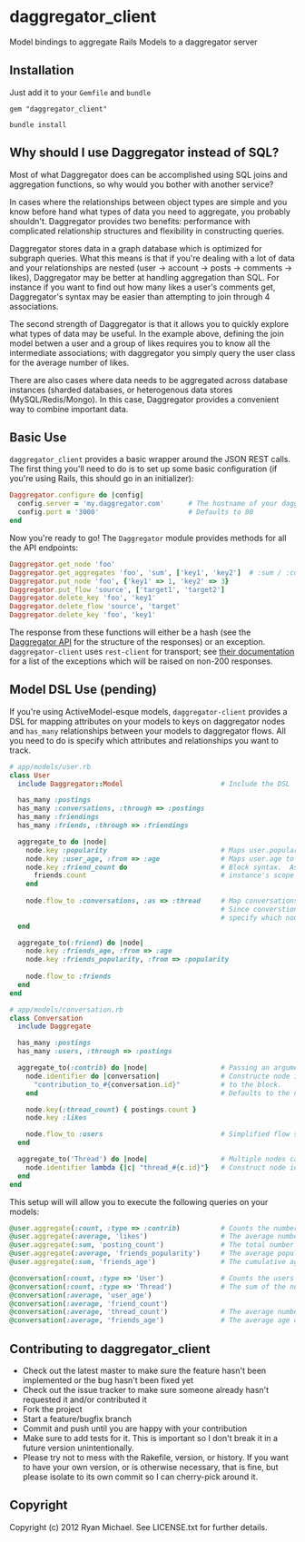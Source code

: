 # daggregator_client

Model bindings to aggregate Rails Models to a daggregator server

## Installation

Just add it to your `Gemfile` and `bundle`

    gem "daggregator_client"

    bundle install

## Why should I use Daggregator instead of SQL?

Most of what Daggregator does can be accomplished using SQL joins and
aggregation functions, so why would you bother with another service?

In cases where the relationships between object types are simple and you
know before hand what types of data you need to aggregate, you probably
shouldn't.  Daggregator provides two benefits: performance with complicated
relationship structures and flexibility in constructing queries.

Daggregator stores data in a graph database which is optimized for subgraph
queries.  What this means is that if you're dealing with a lot of data and
your relationships are nested (user -> account -> posts -> comments -> likes),
Daggregator may be better at handling aggregation than SQL.  For instance 
if you want to find out how many likes a user's comments get, Daggregator's
syntax may be easier than attempting to join through 4 associations.

The second strength of Daggregator is that it allows you to quickly explore
what types of data may be useful.  In the example above, defining the join
model betwen a user and a group of likes requires you to know all the
intermediate associations; with daggregator you simply query the user
class for the average number of likes.

There are also cases where data needs to be aggregated across database
instances (sharded databases, or heterogenous data stores (MySQL/Redis/Mongo).
In this case, Daggregator provides a convenient way to combine important
data.


## Basic Use

`daggregator_client` provides a basic wrapper around the JSON REST calls.  
The first thing you'll need to do is to set up some basic configuration
(if you're using Rails, this should go in an initializer):

``` ruby
Daggregator.configure do |config|
  config.server = 'my.daggregator.com'      # The hostname of your daggregator server
  config.port = '3000'                      # Defaults to 80
end
```

Now you're ready to go!  The `Daggregator` module provides methods for all
the API endpoints:

``` ruby
Daggregator.get_node 'foo'
Daggregator.get_aggregates 'foo', 'sum', ['key1', 'key2']  # :sum / :count (more to come)
Daggregator.put_node 'foo', {'key1' => 1, 'key2' => 3}
Daggregator.put_flow 'source', ['target1', 'target2']
Daggregator.delete_key 'foo', 'key1'
Daggregator.delete_flow 'source', 'target'
Daggregator.delete_key 'foo', 'key1'
```

The response from these functions will either be a hash (see the
[Daggregator API](https://github.com/kerinin/daggregator) for the structure
of the responses) or an exception.  `daggregator-client` uses `rest-client`
for transport; see [their documentation](https://github.com/archiloque/rest-client)
for a list of the exceptions which will be raised on non-200 responses.


## Model DSL Use (pending)

If you're using ActiveModel-esque models, `daggregator-client` provides a
DSL for mapping attributes on your models to keys on daggregator
nodes and `has_many` relationships between your models to daggregator flows.
All you need to do is specify which attributes and relationships
you want to track.

``` ruby
# app/models/user.rb
class User
  include Daggregator::Model                        # Include the DSL

  has_many :postings
  has_many :conversations, :through => :postings
  has_many :friendings
  has_many :friends, :through => :friendings

  aggregate_to do |node|
    node.key :popularity                            # Maps user.popularity to nod[:popularity]
    node.key :user_age, :from => :age               # Maps user.age to node[:user_age]
    node.key :friend_count do                       # Block syntax.  Assigns the result of executing the block in
      friends.count                                 # instance's scope to the key specified (friend_count)
    end
    
    node.flow_to :conversations, :as => :thread     # Map conversations relationship to flows
                                                    # Since converstions map to two nodes (see below), we must
                                                    # specify which node type we want to flow to
  end

  aggregate_to(:friend) do |node|
    node.key :friends_age, :from => :age
    node.key :friends_popularity, :from => :popularity
    
    node.flow_to :friends
  end
end
```

``` ruby
# app/models/conversation.rb
class Conversation
  include Daggregate

  has_many :postings
  has_many :users, :through => :postings

  aggregate_to(:contrib) do |node|                  # Passing an argument adds a key {:type => :contrib} to the node. Defaults to class name
    node.identifier do |conversation|               # Constructe node identifier a block. The model instance will be passed
      "contribution_to_#{conversation.id}"          # to the block.
    end                                             # Defaults to the node type and instance id (ie Conversation_3984)

    node.key(:thread_count) { postings.count }
    node.key :likes

    node.flow_to :users                             # Simplified flow syntax, since users only map to a single node per instance
  end

  aggregate_to('Thread') do |node|                  # Multiple nodes can be created, but they must have different types (:contribution != 'Thread')
    node.identifier lambda {|c| "thread_#{c.id}"}   # Construct node identifier using the passed lambda
  end
end
```
  
This setup will will allow you to execute the following queries on your models:

``` ruby
@user.aggregate(:count, :type => :contrib)          # Counts the number of conversations a user has contributed to
@user.aggregate(:average, 'likes')                  # The average number of 'likes' for conversations the user has contributed to
@user.aggregate(:sum, 'posting_count')              # The total number of posts in conversations the user has contributed to
@user.aggregate(:average, 'friends_popularity')     # The average popularity of a user's friends
@user.aggregate(:sum, 'friends_age')                # The cumulative age of a user's friends

@conversation(:count, :type => 'User')              # Counts the users who have contributed to the conversation
@conversation(:count, :type => 'Thread')            # The sum of the number of conversations contributed to by all the conversation's contributors
@conversation(:average, 'user_age')
@conversation(:average, 'friend_count')                              
@conversation(:average, 'thread_count')             # The average number of postings for conversations which share a user with this one
@conversation(:average, 'friends_age')              # The average age of the friends of users contributing to the conversation
```


## Contributing to daggregator_client
 
* Check out the latest master to make sure the feature hasn't been implemented or the bug hasn't been fixed yet
* Check out the issue tracker to make sure someone already hasn't requested it and/or contributed it
* Fork the project
* Start a feature/bugfix branch
* Commit and push until you are happy with your contribution
* Make sure to add tests for it. This is important so I don't break it in a future version unintentionally.
* Please try not to mess with the Rakefile, version, or history. If you want to have your own version, or is otherwise necessary, that is fine, but please isolate to its own commit so I can cherry-pick around it.

## Copyright

Copyright (c) 2012 Ryan Michael. See LICENSE.txt for
further details.

